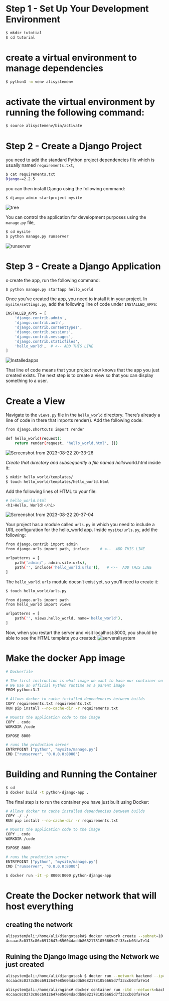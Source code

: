# **Step 1 - Set Up Your Development Environment**

```bash
$ mkdir tutotial
$ cd tutorial
```

# create a virtual environment to manage dependencies

```bash
$ python3 -m venv alisystemenv
```

# activate the virtual environment by running the following command:

```bash
$ source alisystemenv/bin/activate
```

# Step 2 - Create a Django Project

you need to add the standard Python project dependencies file which
  is usually named `requirements.txt`,

```bash
$ cat requirements.txt
Django==2.2.5
```

you can then install Django using the following command:

```bash
$ django-admin startproject mysite
```

![tree](https://github.com/alinedam/Sitech-Internship/assets/108859223/d10bf066-6c93-4d72-b66e-c3d1a4b597cd)


You can control the application for development purposes using the `manage.py` file,

```bash
$ cd mysite
$ python manage.py runserver
```

![runserver](https://github.com/alinedam/Sitech-Internship/assets/108859223/183daefb-2778-4005-a18b-a6ccf898545a)


# **Step 3 - Create a Django Application**

o create the app, run the following command:

```bash
$ python manage.py startapp hello_world
```

Once you’ve created the app, you need to install it in your project. In `mysite/settings.py`, add the following line of code under `INSTALLED_APPS`:

```bash
INSTALLED_APPS = [
    'django.contrib.admin',
    'django.contrib.auth',
    'django.contrib.contenttypes',
    'django.contrib.sessions',
    'django.contrib.messages',
    'django.contrib.staticfiles',
    'hello_world',  # <-- ADD THIS LINE
]
```

![Installedapps](https://github.com/alinedam/Sitech-Internship/assets/108859223/794df6af-7ed1-45dd-ba71-194ef356ebaa)


That line of code means that your project now knows that the app you just created exists. The next step is to create a view so that you can display something to a user.

# **Create a View**

Navigate to the `views.py` file in the `hello_world` directory. There’s already a line of code in there that imports render(). Add the following code:

```bash
from django.shortcuts import render

def hello_world(request):
    return render(request, 'hello_world.html', {})
```

![Screenshot from 2023-08-22 20-33-26](https://github.com/alinedam/Sitech-Internship/assets/108859223/2da9651d-a35b-4362-90ad-703f9dc9aad6)

*Create that directory and subsequently a file named hello*world.html inside it:

```bash
$ mkdir hello_world/templates/
$ touch hello_world/templates/hello_world.html
```

Add the following lines of HTML to your file:

```bash
# hello_world.html
<h1>Hello, World!</h1>
```

![Screenshot from 2023-08-22 20-37-04](https://github.com/alinedam/Sitech-Internship/assets/108859223/56a7f87a-e3ac-4616-a84b-1710c959992d)

Your project has a module called `urls.py` in which you  need to include a URL configuration for the hello_world app. Inside `mysite/urls.py`, add the following:

```bash
from django.contrib import admin
from django.urls import path, include     # <--  ADD THIS LINE

urlpatterns = [
    path('admin/', admin.site.urls),
    path('', include('hello_world.urls')),   # <--  ADD THIS LINE
]
```

The `hello_world.urls` module doesn’t exist yet, so you’ll need to create it:

```bash
$ touch hello_world/urls.py
```

```bash
from django.urls import path
from hello_world import views

urlpatterns = [
    path('', views.hello_world, name='hello_world'),
]
```

Now, when you restart the server and visit localhost:8000, you should be able to see the HTML template you created:
![serveralisystem](https://github.com/alinedam/Sitech-Internship/assets/108859223/2558a87f-817c-4035-998c-c8fdd5faae1c)

# **Make the docker App image**

```bash
# Dockerfile

# The first instruction is what image we want to base our container on
# We Use an official Python runtime as a parent image
FROM python:3.7

# Allows docker to cache installed dependencies between builds
COPY requirements.txt requirements.txt
RUN pip install --no-cache-dir -r requirements.txt

# Mounts the application code to the image
COPY . code
WORKDIR /code

EXPOSE 8000

# runs the production server
ENTRYPOINT ["python", "mysite/manage.py"]
CMD ["runserver", "0.0.0.0:8000"]
```

# **Building and Running the Container**

```bash
$ cd
$ docker build -t python-django-app .
```

The final step is to run the container you have just built using Docker:
```bash
# Allows docker to cache installed dependencies between builds
COPY ./ ./ 
RUN pip install --no-cache-dir -r requirements.txt

# Mounts the application code to the image
COPY . code
WORKDIR /code

EXPOSE 8000

# runs the production server
ENTRYPOINT ["python", "mysite/manage.py"]
CMD ["runserver", "0.0.0.0:8000"]
```

```bash
$ docker run -it -p 8000:8000 python-django-app
```
# **Create the Docker network that will host everything**
## creating the network 
```bash
alisystem@ali:/home/ali/djangotask#$ docker network create --subnet=10.10.10.0/24 backend
4ccaac8c0373c86c6912647e85604daddb86821781056665d7f33ccb03fa7e14
```
## Ruining the Django Image using the Network we just created

```bash
alisystem@ali:/home/ali/djangotask $ docker run --network backend --ip=10.10.10.6 -h django-app -d django-app
4ccaac8c0373c86c6912647e85604daddb86821781056665d7f33ccb03fa7e14
```
```bash
alisystem@ali:/home/ali/nginx# docker container run -itd --network=backend --ip=10.10.10.8 -h nginx-django-app nginx-reverse-proxy 
4ccaac8c0373c86c6912647e85604daddb86821781056665d7f33ccb03fa7e14
```

